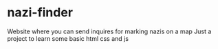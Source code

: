# nazi-finder
Website where you can send inquires for marking nazis on a map
Just a project to learn some basic html css and js

